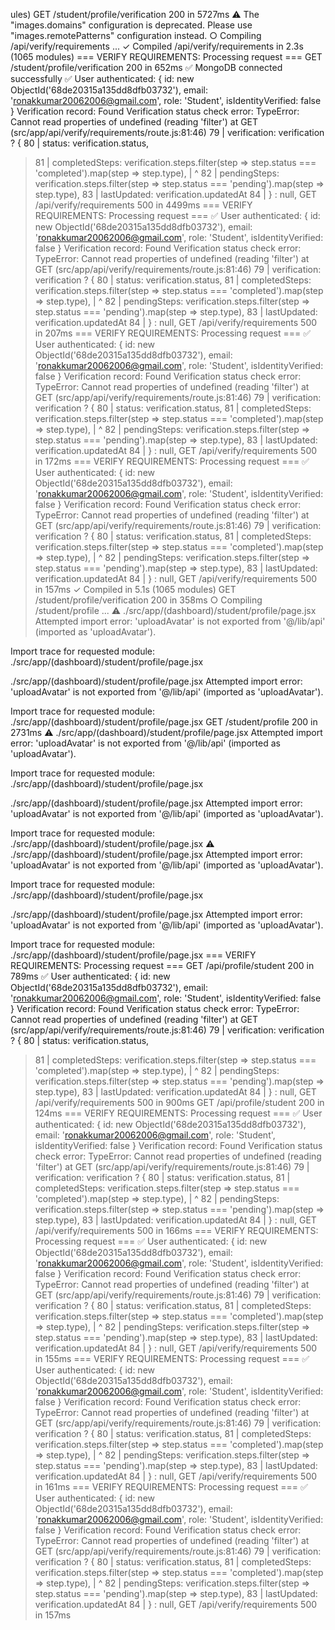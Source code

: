 ules)
 GET /student/profile/verification 200 in 5727ms
 ⚠ The "images.domains" configuration is deprecated. Please use "images.remotePatterns" configuration instead.
 ○ Compiling /api/verify/requirements ...
 ✓ Compiled /api/verify/requirements in 2.3s (1065 modules)
=== VERIFY REQUIREMENTS: Processing request ===
 GET /student/profile/verification 200 in 652ms
✅ MongoDB connected successfully
✅ User authenticated: {
  id: new ObjectId('68de20315a135dd8dfb03732'),
  email: 'ronakkumar20062006@gmail.com',
  role: 'Student',
  isIdentityVerified: false
}
Verification record: Found
Verification status check error: TypeError: Cannot read properties of undefined (reading 'filter')
    at GET (src/app/api/verify/requirements/route.js:81:46)
  79 |         verification: verification ? {
  80 |           status: verification.status,
> 81 |           completedSteps: verification.steps.filter(step => step.status === 'completed').map(step => step.type),
     |                                              ^
  82 |           pendingSteps: verification.steps.filter(step => step.status === 'pending').map(step => step.type),
  83 |           lastUpdated: verification.updatedAt
  84 |         } : null,
 GET /api/verify/requirements 500 in 4499ms
=== VERIFY REQUIREMENTS: Processing request ===
✅ User authenticated: {
  id: new ObjectId('68de20315a135dd8dfb03732'),
  email: 'ronakkumar20062006@gmail.com',
  role: 'Student',
  isIdentityVerified: false
}
Verification record: Found
Verification status check error: TypeError: Cannot read properties of undefined (reading 'filter')
    at GET (src/app/api/verify/requirements/route.js:81:46)
  79 |         verification: verification ? {
  80 |           status: verification.status,
> 81 |           completedSteps: verification.steps.filter(step => step.status === 'completed').map(step => step.type),
     |                                              ^
  82 |           pendingSteps: verification.steps.filter(step => step.status === 'pending').map(step => step.type),
  83 |           lastUpdated: verification.updatedAt
  84 |         } : null,
 GET /api/verify/requirements 500 in 207ms
=== VERIFY REQUIREMENTS: Processing request ===
✅ User authenticated: {
  id: new ObjectId('68de20315a135dd8dfb03732'),
  email: 'ronakkumar20062006@gmail.com',
  role: 'Student',
  isIdentityVerified: false
}
Verification record: Found
Verification status check error: TypeError: Cannot read properties of undefined (reading 'filter')
    at GET (src/app/api/verify/requirements/route.js:81:46)
  79 |         verification: verification ? {
  80 |           status: verification.status,
> 81 |           completedSteps: verification.steps.filter(step => step.status === 'completed').map(step => step.type),
     |                                              ^
  82 |           pendingSteps: verification.steps.filter(step => step.status === 'pending').map(step => step.type),
  83 |           lastUpdated: verification.updatedAt
  84 |         } : null,
 GET /api/verify/requirements 500 in 172ms
=== VERIFY REQUIREMENTS: Processing request ===
✅ User authenticated: {
  id: new ObjectId('68de20315a135dd8dfb03732'),
  email: 'ronakkumar20062006@gmail.com',
  role: 'Student',
  isIdentityVerified: false
}
Verification record: Found
Verification status check error: TypeError: Cannot read properties of undefined (reading 'filter')
    at GET (src/app/api/verify/requirements/route.js:81:46)
  79 |         verification: verification ? {
  80 |           status: verification.status,
> 81 |           completedSteps: verification.steps.filter(step => step.status === 'completed').map(step => step.type),
     |                                              ^
  82 |           pendingSteps: verification.steps.filter(step => step.status === 'pending').map(step => step.type),
  83 |           lastUpdated: verification.updatedAt
  84 |         } : null,
 GET /api/verify/requirements 500 in 157ms
 ✓ Compiled in 5.1s (1065 modules)
 GET /student/profile/verification 200 in 358ms
 ○ Compiling /student/profile ...
 ⚠ ./src/app/(dashboard)/student/profile/page.jsx
Attempted import error: 'uploadAvatar' is not exported from '@/lib/api' (imported as 'uploadAvatar').

Import trace for requested module:
./src/app/(dashboard)/student/profile/page.jsx

./src/app/(dashboard)/student/profile/page.jsx
Attempted import error: 'uploadAvatar' is not exported from '@/lib/api' (imported as 'uploadAvatar').

Import trace for requested module:
./src/app/(dashboard)/student/profile/page.jsx
 GET /student/profile 200 in 2731ms
 ⚠ ./src/app/(dashboard)/student/profile/page.jsx
Attempted import error: 'uploadAvatar' is not exported from '@/lib/api' (imported as 'uploadAvatar').

Import trace for requested module:
./src/app/(dashboard)/student/profile/page.jsx

./src/app/(dashboard)/student/profile/page.jsx
Attempted import error: 'uploadAvatar' is not exported from '@/lib/api' (imported as 'uploadAvatar').

Import trace for requested module:
./src/app/(dashboard)/student/profile/page.jsx
 ⚠ ./src/app/(dashboard)/student/profile/page.jsx
Attempted import error: 'uploadAvatar' is not exported from '@/lib/api' (imported as 'uploadAvatar').

Import trace for requested module:
./src/app/(dashboard)/student/profile/page.jsx

./src/app/(dashboard)/student/profile/page.jsx
Attempted import error: 'uploadAvatar' is not exported from '@/lib/api' (imported as 'uploadAvatar').

Import trace for requested module:
./src/app/(dashboard)/student/profile/page.jsx
=== VERIFY REQUIREMENTS: Processing request ===
 GET /api/profile/student 200 in 789ms
✅ User authenticated: {
  id: new ObjectId('68de20315a135dd8dfb03732'),
  email: 'ronakkumar20062006@gmail.com',
  role: 'Student',
  isIdentityVerified: false
}
Verification record: Found
Verification status check error: TypeError: Cannot read properties of undefined (reading 'filter')
    at GET (src/app/api/verify/requirements/route.js:81:46)
  79 |         verification: verification ? {
  80 |           status: verification.status,
> 81 |           completedSteps: verification.steps.filter(step => step.status === 'completed').map(step => step.type),
     |                                              ^
  82 |           pendingSteps: verification.steps.filter(step => step.status === 'pending').map(step => step.type),
  83 |           lastUpdated: verification.updatedAt
  84 |         } : null,
 GET /api/verify/requirements 500 in 900ms
 GET /api/profile/student 200 in 124ms
=== VERIFY REQUIREMENTS: Processing request ===
✅ User authenticated: {
  id: new ObjectId('68de20315a135dd8dfb03732'),
  email: 'ronakkumar20062006@gmail.com',
  role: 'Student',
  isIdentityVerified: false
}
Verification record: Found
Verification status check error: TypeError: Cannot read properties of undefined (reading 'filter')
    at GET (src/app/api/verify/requirements/route.js:81:46)
  79 |         verification: verification ? {
  80 |           status: verification.status,
> 81 |           completedSteps: verification.steps.filter(step => step.status === 'completed').map(step => step.type),
     |                                              ^
  82 |           pendingSteps: verification.steps.filter(step => step.status === 'pending').map(step => step.type),
  83 |           lastUpdated: verification.updatedAt
  84 |         } : null,
 GET /api/verify/requirements 500 in 166ms
=== VERIFY REQUIREMENTS: Processing request ===
✅ User authenticated: {
  id: new ObjectId('68de20315a135dd8dfb03732'),
  email: 'ronakkumar20062006@gmail.com',
  role: 'Student',
  isIdentityVerified: false
}
Verification record: Found
Verification status check error: TypeError: Cannot read properties of undefined (reading 'filter')
    at GET (src/app/api/verify/requirements/route.js:81:46)
  79 |         verification: verification ? {
  80 |           status: verification.status,
> 81 |           completedSteps: verification.steps.filter(step => step.status === 'completed').map(step => step.type),
     |                                              ^
  82 |           pendingSteps: verification.steps.filter(step => step.status === 'pending').map(step => step.type),
  83 |           lastUpdated: verification.updatedAt
  84 |         } : null,
 GET /api/verify/requirements 500 in 155ms
=== VERIFY REQUIREMENTS: Processing request ===
✅ User authenticated: {
  id: new ObjectId('68de20315a135dd8dfb03732'),
  email: 'ronakkumar20062006@gmail.com',
  role: 'Student',
  isIdentityVerified: false
}
Verification record: Found
Verification status check error: TypeError: Cannot read properties of undefined (reading 'filter')
    at GET (src/app/api/verify/requirements/route.js:81:46)
  79 |         verification: verification ? {
  80 |           status: verification.status,
> 81 |           completedSteps: verification.steps.filter(step => step.status === 'completed').map(step => step.type),
     |                                              ^
  82 |           pendingSteps: verification.steps.filter(step => step.status === 'pending').map(step => step.type),
  83 |           lastUpdated: verification.updatedAt
  84 |         } : null,
 GET /api/verify/requirements 500 in 161ms
=== VERIFY REQUIREMENTS: Processing request ===
✅ User authenticated: {
  id: new ObjectId('68de20315a135dd8dfb03732'),
  email: 'ronakkumar20062006@gmail.com',
  role: 'Student',
  isIdentityVerified: false
}
Verification record: Found
Verification status check error: TypeError: Cannot read properties of undefined (reading 'filter')
    at GET (src/app/api/verify/requirements/route.js:81:46)
  79 |         verification: verification ? {
  80 |           status: verification.status,
> 81 |           completedSteps: verification.steps.filter(step => step.status === 'completed').map(step => step.type),
     |                                              ^
  82 |           pendingSteps: verification.steps.filter(step => step.status === 'pending').map(step => step.type),
  83 |           lastUpdated: verification.updatedAt
  84 |         } : null,
 GET /api/verify/requirements 500 in 157ms
